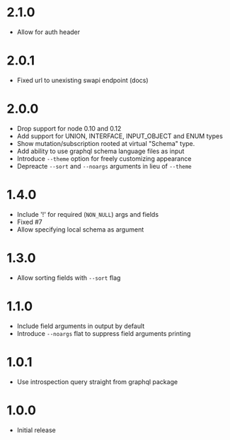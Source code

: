# 2.1.0

- Allow for auth header

# 2.0.1

- Fixed url to unexisting swapi endpoint (docs)

# 2.0.0

- Drop support for node 0.10 and 0.12
- Add support for UNION, INTERFACE, INPUT_OBJECT and ENUM types
- Show mutation/subscription rooted at virtual "Schema" type.
- Add ability to use graphql schema language files as input
- Introduce `--theme` option for freely customizing appearance
- Depreacte `--sort` and `--noargs` arguments in lieu of `--theme`

# 1.4.0

- Include '!' for required (`NON_NULL`) args and fields
- Fixed #7
- Allow specifying local schema as argument

# 1.3.0

- Allow sorting fields with `--sort` flag

# 1.1.0

- Include field arguments in output by default
- Introduce `--noargs` flat to suppress field arguments printing

# 1.0.1

- Use introspection query straight from graphql package

# 1.0.0

- Initial release

